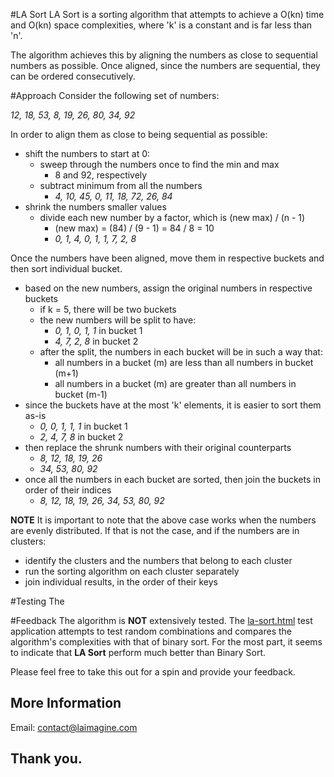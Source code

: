 #LA Sort
LA Sort is a sorting algorithm that attempts to achieve a O(kn) time and O(kn) space complexities, where 'k' is a constant and is far less than 'n'.

The algorithm achieves this by aligning the numbers as close to sequential numbers as possible. Once aligned, since the numbers are sequential, they can be ordered consecutively.

#Approach
Consider the following set of numbers:

_12, 18, 53, 8, 19, 26, 80, 34, 92_


In order to align them as close to being sequential as possible:
* shift the numbers to start at 0:
    * sweep through the numbers once to find the min and max
        * 8 and 92, respectively
    * subtract minimum from all the numbers
        * _4, 10, 45, 0, 11, 18, 72, 26, 84_
* shrink the numbers smaller values
    * divide each new number by a factor, which is (new max) / (n - 1)
        * (new max) = (84) / (9 - 1) = 84 / 8 = 10
        * _0, 1, 4, 0, 1, 1, 7, 2, 8_

Once the numbers have been aligned, move them in respective buckets and then sort individual bucket.
* based on the new numbers, assign the original numbers in respective buckets
    * if k = 5, there will be two buckets
    * the new numbers will be split to have:
        * _0, 1, 0, 1, 1_ in bucket 1
        * _4, 7, 2, 8_ in bucket 2
    * after the split, the numbers in each bucket will be in such a way that:
        * all numbers in a bucket (m) are less than all numbers in bucket (m+1)
        * all numbers in a bucket (m) are greater than all numbers in bucket (m-1)
* since the buckets have at the most 'k' elements, it is easier to sort them as-is
    * _0, 0, 1, 1, 1_ in bucket 1
    * _2, 4, 7, 8_ in bucket 2
* then replace the shrunk numbers with their original counterparts
    * _8, 12, 18, 19, 26_
    * _34, 53, 80, 92_
* once all the numbers in each bucket are sorted, then join the buckets in order of their indices
    * _8, 12, 18, 19, 26, 34, 53, 80, 92_

__NOTE__ It is important to note that the above case works when the numbers are evenly distributed. If that is not the case, and if the numbers are in clusters:
* identify the clusters and the numbers that belong to each cluster
* run the sorting algorithm on each cluster separately
* join individual results, in the order of their keys

#Testing
The 

#Feedback
The algorithm is __NOT__ extensively tested. The [la-sort.html](https://github.com/laimagine/la-sort/blob/master/src/html/la-sort.html) test application attempts to test random combinations and compares the algorithm's complexities with that of binary sort. For the most part, it seems to indicate that __LA Sort__ perform much better than Binary Sort.

Please feel free to take this out for a spin and provide your feedback.

## More Information
Email: contact@laimagine.com

## Thank you.